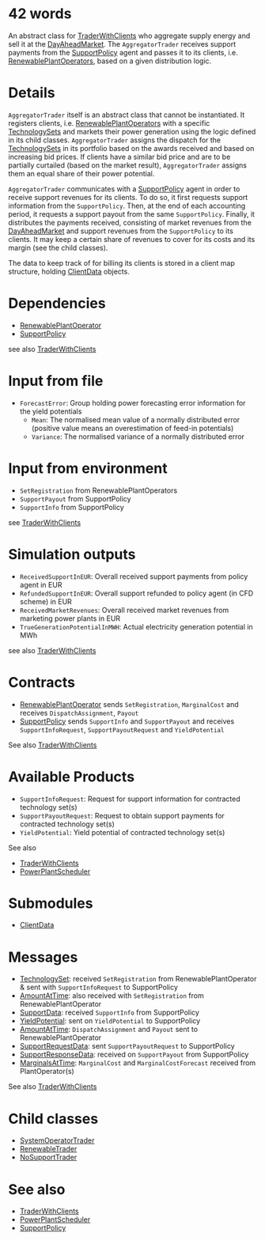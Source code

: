 # 42 words

An abstract class for [TraderWithClients](./TraderWithClients.md) who aggregate supply energy and sell it at the [DayAheadMarket](./DayAheadMarket.md).
The `AggregatorTrader` receives support payments from the [SupportPolicy](./SupportPolicy.md) agent and passes it to its clients, i.e. [RenewablePlantOperators](./RenewablePlantOperator.md), based on a given distribution logic.

# Details

`AggregatorTrader` itself is an abstract class that cannot be instantiated.
It registers clients, i.e. [RenewablePlantOperators](./RenewablePlantOperator.md) with a specific [TechnologySets](../Comms/TechnologySet.md) and markets their power generation using the logic defined in its child classes.
`AggregatorTrader` assigns the dispatch for the [TechnologySets](../Comms/TechnologySet.md) in its portfolio based on the awards received and based on increasing bid prices.
If clients have a similar bid price and are to be partially curtailed (based on the market result), `AggregatorTrader` assigns them an equal share of their power potential.

`AggregatorTrader` communicates with a [SupportPolicy](./SupportPolicy.md) agent in order to receive support revenues for its clients.
To do so, it first requests support information from the `SupportPolicy`.
Then, at the end of each accounting period, it requests a support payout from the same `SupportPolicy`.
Finally, it distributes the payments received, consisting of market revenues from the [DayAheadMarket](./DayAheadMarket.md) and support revenues from the `SupportPolicy` to its clients.
It may keep a certain share of revenues to cover for its costs and its margin (see the child classes).

The data to keep track of for billing its clients is stored in a client map structure, holding [ClientData](../Modules/ClientData.md) objects.

# Dependencies

* [RenewablePlantOperator](./RenewablePlantOperator.md)
* [SupportPolicy](./SupportPolicy.md)

see also [TraderWithClients](./TraderWithClients.md)

# Input from file

* `ForecastError`: Group holding power forecasting error information for the yield potentials
    * `Mean`: The normalised mean value of a normally distributed error (positive value means an overestimation of feed-in potentials)
    * `Variance`: The normalised variance of a normally distributed error

# Input from environment

* `SetRegistration` from RenewablePlantOperators
* `SupportPayout` from SupportPolicy
* `SupportInfo` from SupportPolicy

see [TraderWithClients](./TraderWithClients.md)

# Simulation outputs

* `ReceivedSupportInEUR`: Overall received support payments from policy agent in EUR
* `RefundedSupportInEUR`: Overall support refunded to policy agent (in CFD scheme) in EUR
* `ReceivedMarketRevenues`: Overall received market revenues from marketing power plants in EUR
* `TrueGenerationPotentialInMWH`: Actual electricity generation potential in MWh

see also [TraderWithClients](./TraderWithClients.md)

# Contracts

* [RenewablePlantOperator](./RenewablePlantOperator.md) sends `SetRegistration`, `MarginalCost` and receives `DispatchAssignment`, `Payout`
* [SupportPolicy](./SupportPolicy.md) sends `SupportInfo` and `SupportPayout` and receives `SupportInfoRequest`, `SupportPayoutRequest` and `YieldPotential`

See also [TraderWithClients](./TraderWithClients.md)

# Available Products

* `SupportInfoRequest`: Request for support information for contracted technology set(s)
* `SupportPayoutRequest`: Request to obtain support payments for contracted technology set(s)
* `YieldPotential`: Yield potential of contracted technology set(s)

See also

* [TraderWithClients](./TraderWithClients.md)
* [PowerPlantScheduler](../Abilities/PowerPlantScheduler.md)

# Submodules

* [ClientData](../Modules/ClientData.md)

# Messages

* [TechnologySet](../Comms/TechnologySet.md): received `SetRegistration` from RenewablePlantOperator & sent with `SupportInfoRequest` to SupportPolicy
* [AmountAtTime](../Comms/AmountAtTime.md): also received with `SetRegistration` from RenewablePlantOperator
* [SupportData](../Comms/SupportData.md): received `SupportInfo` from SupportPolicy
* [YieldPotential](../Comms/YieldPotential.md): sent on `YieldPotential` to SupportPolicy
* [AmountAtTime](../Comms/AmountAtTime.md): `DispatchAssignment` and `Payout` sent to RenewablePlantOperator
* [SupportRequestData](../Comms/SupportRequestData.md): sent `SupportPayoutRequest` to SupportPolicy
* [SupportResponseData](../Comms/SupportResponseData.md): received on `SupportPayout` from SupportPolicy
* [MarginalsAtTime](../Comms/MarginalsAtTime.md): `MarginalCost` and `MarginalCostForecast` received from PlantOperator(s)

See also [TraderWithClients](./TraderWithClients.md)

# Child classes

* [SystemOperatorTrader](./SystemOperatorTrader.md)
* [RenewableTrader](./RenewableTrader.md)
* [NoSupportTrader](./NoSupportTrader.md)

# See also

* [TraderWithClients](./TraderWithClients.md)
* [PowerPlantScheduler](../Abilities/PowerPlantScheduler.md)
* [SupportPolicy](./SupportPolicy.md)